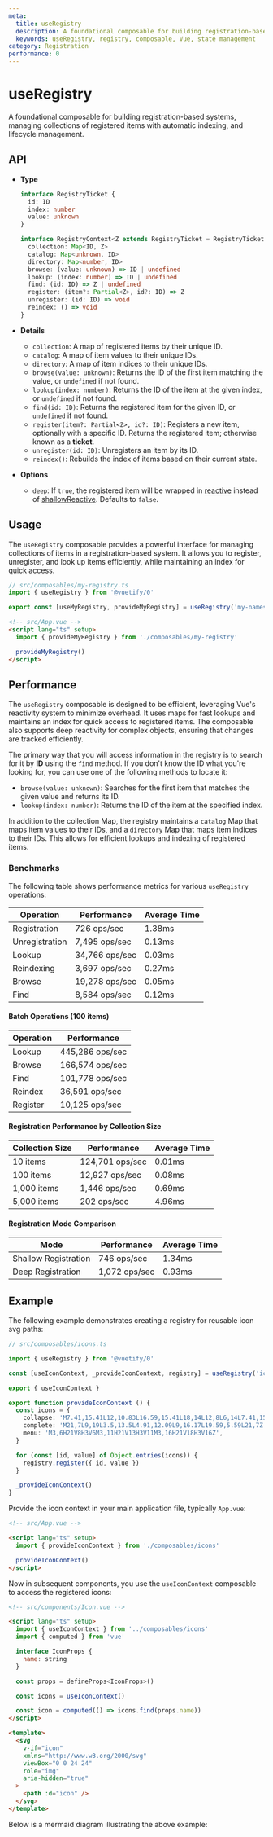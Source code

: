 ```yaml
---
meta:
  title: useRegistry
  description: A foundational composable for building registration-based systems, managing collections of registered items with automatic indexing, and lifecycle management.
  keywords: useRegistry, registry, composable, Vue, state management
category: Registration
performance: 0
---
```


<script setup>
  import Mermaid from '@/components/Mermaid.vue'
</script>

# useRegistry

A foundational composable for building registration-based systems, managing collections of registered items with automatic indexing, and lifecycle management.

## API

- **Type**

  ```ts
  interface RegistryTicket {
    id: ID
    index: number
    value: unknown
  }

  interface RegistryContext<Z extends RegistryTicket = RegistryTicket> {
    collection: Map<ID, Z>
    catalog: Map<unknown, ID>
    directory: Map<number, ID>
    browse: (value: unknown) => ID | undefined
    lookup: (index: number) => ID | undefined
    find: (id: ID) => Z | undefined
    register: (item?: Partial<Z>, id?: ID) => Z
    unregister: (id: ID) => void
    reindex: () => void
  }
  ```
- **Details**

  - `collection`: A map of registered items by their unique ID.
  - `catalog`: A map of item values to their unique IDs.
  - `directory`: A map of item indices to their unique IDs.
  - `browse(value: unknown)`: Returns the ID of the first item matching the value, or `undefined` if not found.
  - `lookup(index: number)`: Returns the ID of the item at the given index, or `undefined` if not found.
  - `find(id: ID)`: Returns the registered item for the given ID, or `undefined` if not found.
  - `register(item?: Partial<Z>, id?: ID)`: Registers a new item, optionally with a specific ID. Returns the registered item; otherwise known as a **ticket**.
  - `unregister(id: ID)`: Unregisters an item by its ID.
  - `reindex()`: Rebuilds the index of items based on their current state.

- **Options**

  - `deep`: If `true`, the registered item will be wrapped in [reactive](https://vuejs.org/api/reactivity-core.html#reactive) instead of [shallowReactive](https://vuejs.org/api/reactivity-advanced.html#shallowreactive). Defaults to `false`.

## Usage

The `useRegistry` composable provides a powerful interface for managing collections of items in a registration-based system. It allows you to register, unregister, and look up items efficiently, while maintaining an index for quick access.

```ts
// src/composables/my-registry.ts
import { useRegistry } from '@vuetify/0'

export const [useMyRegistry, provideMyRegistry] = useRegistry('my-namespace')
```

```html
<!-- src/App.vue -->
<script lang="ts" setup>
  import { provideMyRegistry } from './composables/my-registry'

  provideMyRegistry()
</script>
```

## Performance

The `useRegistry` composable is designed to be efficient, leveraging Vue's reactivity system to minimize overhead. It uses maps for fast lookups and maintains an index for quick access to registered items. The composable also supports deep reactivity for complex objects, ensuring that changes are tracked efficiently.

The primary way that you will access information in the registry is to search for it by **ID** using the `find` method. If you don't know the ID what you're looking for, you can use one of the following methods to locate it:

- `browse(value: unknown)`: Searches for the first item that matches the given value and returns its ID.
- `lookup(index: number)`: Returns the ID of the item at the specified index.

In addition to the collection Map, the registry maintains a `catalog` Map that maps item values to their IDs, and a `directory` Map that maps item indices to their IDs. This allows for efficient lookups and indexing of registered items.

### Benchmarks

The following table shows performance metrics for various `useRegistry` operations:

| Operation | Performance | Average Time |
|-----------|-------------|--------------|
| Registration | 726 ops/sec | 1.38ms |
| Unregistration | 7,495 ops/sec | 0.13ms |
| Lookup | 34,766 ops/sec | 0.03ms |
| Reindexing | 3,697 ops/sec | 0.27ms |
| Browse | 19,278 ops/sec | 0.05ms |
| Find | 8,584 ops/sec | 0.12ms |

#### Batch Operations (100 items)

| Operation | Performance |
|-----------|-------------|
| Lookup | 445,286 ops/sec |
| Browse | 166,574 ops/sec |
| Find | 101,778 ops/sec |
| Reindex | 36,591 ops/sec |
| Register | 10,125 ops/sec |

#### Registration Performance by Collection Size

| Collection Size | Performance | Average Time |
|-----------------|-------------|--------------|
| 10 items | 124,701 ops/sec | 0.01ms |
| 100 items | 12,927 ops/sec | 0.08ms |
| 1,000 items | 1,446 ops/sec | 0.69ms |
| 5,000 items | 202 ops/sec | 4.96ms |

#### Registration Mode Comparison

| Mode | Performance | Average Time |
|------|-------------|--------------|
| Shallow Registration | 746 ops/sec | 1.34ms |
| Deep Registration | 1,072 ops/sec | 0.93ms |

## Example

The following example demonstrates creating a registry for reusable icon svg paths:

```ts
// src/composables/icons.ts

import { useRegistry } from '@vuetify/0'

const [useIconContext, _provideIconContext, registry] = useRegistry('icons')

export { useIconContext }

export function provideIconContext () {
  const icons = {
    collapse: 'M7.41,15.41L12,10.83L16.59,15.41L18,14L12,8L6,14L7.41,15.41Z',
    complete: 'M21,7L9,19L3.5,13.5L4.91,12.09L9,16.17L19.59,5.59L21,7Z',
    menu: 'M3,6H21V8H3V6M3,11H21V13H3V11M3,16H21V18H3V16Z',
  }

  for (const [id, value] of Object.entries(icons)) {
    registry.register({ id, value })
  }

  _provideIconContext()
}
```

Provide the icon context in your main application file, typically `App.vue`:


```html
<!-- src/App.vue -->

<script lang="ts" setup>
  import { provideIconContext } from './composables/icons'

  provideIconContext()
</script>
```

Now in subsequent components, you use the `useIconContext` composable to access the registered icons:

```html
<!-- src/components/Icon.vue -->

<script lang="ts" setup>
  import { useIconContext } from '../composables/icons'
  import { computed } from 'vue'

  interface IconProps {
    name: string
  }

  const props = defineProps<IconProps>()

  const icons = useIconContext()

  const icon = computed(() => icons.find(props.name))
</script>

<template>
  <svg
    v-if="icon"
    xmlns="http://www.w3.org/2000/svg"
    viewBox="0 0 24 24"
    role="img"
    aria-hidden="true"
  >
    <path :d="icon" />
  </svg>
</template>
```

Below is a mermaid diagram illustrating the above example:

<Mermaid code="
graph TD
    A[icons.ts] --> B(App.vue)
    B(App.vue) --> |provideIconContext| C{v0 Global Context}
    C --> |useIconContext| D(Icon.vue)
    C --> |useIconContext| E(AnotherComponent.vue)
" />
